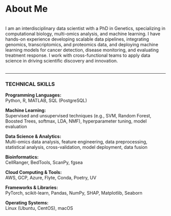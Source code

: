 # About Me
<br>
I am an interdisciplinary data scientist with a PhD in Genetics, specializing in computational biology, multi-omics analysis, and machine learning. I have hands-on experience developing scalable data pipelines, integrating genomics, transcriptomics, and proteomics data, and deploying machine learning models for cancer detection, disease monitoring, and evaluating treatment response. I work with cross-functional teams to apply data science in driving scientific discovery and innovation.
<br>
<br>


---

### **TECHNICAL SKILLS**
**Programming Languages:**  
Python, R, MATLAB, SQL (PostgreSQL)

**Machine Learning:**  
Supervised and unsupervised techniques (e.g., SVM, Random Forest, Boosted Trees, softmax, LDA, NMF), hyperparameter tuning, model evaluation

**Data Science & Analytics:**  
Multi-omics data analysis, feature engineering, data preprocessing, statistical analysis, cross-validation, model deployment, data fusion

**Bioinformatics:**  
CellRanger, BedTools, ScanPy, fgsea

**Cloud Computing & Tools:**  
AWS, GCP, Azure, Flyte, Conda, Poetry, UV

**Frameworks & Libraries:**  
PyTorch, scikit-learn, Pandas, NumPy, SHAP, Matplotlib, Seaborn

**Operating Systems:**  
Linux (Ubuntu, CentOS), macOS
